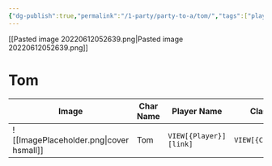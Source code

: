 ```yaml
---
{"dg-publish":true,"permalink":"/1-party/party-to-a/tom/","tags":["player"]}
---
```



 

[[Pasted image 20220612052639.png\|Pasted image 20220612052639.png]]

# Tom

| Image                                              | Char Name         | Player Name    | Class         | Race         | Level         |
| -------------------------------------------------- | ----------------- | -------------- | ------------- | ------------ | ------------- |
| ![[ImagePlaceholder.png\|cover hsmall]] | Tom | `VIEW[{Player}][link]` | `VIEW[{Class}]` | `VIEW[{Race}]` | `VIEW[{level}]` |

